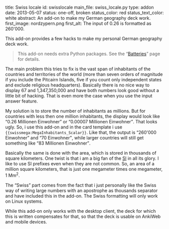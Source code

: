 title: Swiss locale
id: swisslocale
main_file: swiss_locale.py
type: addon
date: 2013-05-07
status: one-off, broken
status_color: red
status_text_color: white
abstract: An add-on to make my German geography deck work.
first_image: nordzypern.png
first_alt: The input of 0.26 is formatted as 260'000.

This add-on provides a few hacks to make my personal German geography
deck work.

<blockquote class="nb">
This add-on needs extra Python packages. See the
<q><a href="Batteries.html">Batteries</a></q> page for details.
</blockquote>

The main problem this tries to fix is the vast span of inhabitants of
the countries and territories of the world (more than seven orders of
magnitude if you include the Pitcairn Islands, five if you count only
independent states and exclude religious headquarters). Basically there is no
nice way to display 67 and 1,347,350,000 and have both numbers look
good without a little bit of hacking. That is even more the case when
you use the input answer feature.

My solution is to store the number of inhabitants as millions. But for
countries with less then one million inhabitants, the display would
look like <q lang="de_CH">0.26 Millionen Einwohner</q> or <q
lang="de_CH">0.00007 Millionen Einwohner</q>. That looks ugly. So, i
use this add-on and in the card template i use
`{{swissmega:MegaInhabitants_Scalar}}`. Like that, the output is <q
lang="de_CH">260'000 Einwohner</q> and <q lang="de_CH">70
Einwohner</q>, while larger countries will still get something like <q
lang="de_CH">83 Millionen Einwohner</q>.

Basically the same is done with the area, which is stored in thousands
of square kilometers. One twist is that i am a big fan of the
[SI](http://en.wikipedia.org/wiki/International_System_of_Units) in
all its glory. I like to use SI prefixes even when they are not
common. So, an area of a million square kilometers, that is just one
megameter times one megameter, 1 Mm<sup>2</sup>.

The <q>Swiss</q> part comes from the fact that i just personally like the
Swiss way of writing large numbers with an apostrophe as thousands
separator and have included this in the add-on. The Swiss formatting
will only work on Linux systems.

While this add-on only works with the desktop client, the deck for
which this is written compensates for that, so that the deck is
usable on AnkiWeb and mobile devices.
